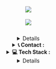 <h1 align="center">
    <a href="#"><img src="https://readme-typing-svg.herokuapp.com/?font=Righteous&size=35&center=true&vCenter=true&repeat=false&width=500&height=70&duration=4000&lines=Hi+There!+👋;+I'm+TZ+Shuhag;" /><a/>

<div align="center">
  <a href="#"><img src="https://komarev.com/ghpvc/?username=tz-shuhag&color=blueviolet&style=for-the-badge"/><a/>
</div>
</h1>


<div align="center">


<details>
  <summary><b>📚 Education :</b></summary>
    
<span>______________________________________</span>

 <a href="https://www.sust.edu/">
  <img src="https://raw.githubusercontent.com/tz-shuhag/tz-shuhag/refs/heads/main/sust.png" 
       alt="SUST" 
       style="width:100px;">
</a>

***Shahjalal University of Science & Technology***

 **`Dept. of Petroleum & Mining Engeenering`**
 
 [ 2024 - Present ]

</details>

<details>
  <summary><b>📞 Contact :</b></summary>

<span>______________________________________</span>

[![Facebook](https://img.shields.io/badge/Facebook-%231877F2.svg?logo=Facebook&logoColor=white)](https://facebook.com/tzshuhag) [![LinkedIn](https://img.shields.io/badge/LinkedIn-%230077B5.svg?logo=linkedin&logoColor=white)](https://linkedin.com/in/tzshuhag) [![X](https://img.shields.io/badge/X-black.svg?logo=X&logoColor=white)](https://x.com/tzshuhag) [![email](https://img.shields.io/badge/Email-D14836?logo=gmail&logoColor=white)](mailto:tzshuhag18@gmail.com)

</details>

<details>
  <summary><b>💻 Tech Stack :</b></summary>

<span>______________________________________</span>
    
<a href="#"><img src="https://img.shields.io/badge/python-3670A0?style=for-the-badge&logo=python&logoColor=ffdd54" /><a/> <a href="#"><img src="https://img.shields.io/badge/Notion-%23000000.svg?style=for-the-badge&logo=notion&logoColor=white" /><a/> <a href="#"><img src="https://img.shields.io/badge/-Raspberry_Pi-C51A4A?style=for-the-badge&logo=Raspberry-Pi" /><a/> <a href="#"><img src="https://img.shields.io/badge/Portfolio-%23000000.svg?style=for-the-badge&logo=firefox&logoColor=#FF7139" /><a/> <a href="#"><img src="https://img.shields.io/badge/tampermonkey-%2300485B.svg?style=for-the-badge&logo=tampermonkey&logoColor=white" /><a/> <a href="#"><img src="https://img.shields.io/badge/Cloudflare-F38020?style=for-the-badge&logo=Cloudflare&logoColor=white" /><a/> <a href="#"><img src="https://img.shields.io/badge/Gimp-657D8B?style=for-the-badge&logo=gimp&logoColor=FFFFFF" /><a/> <a href="#"><img src="https://img.shields.io/badge/pihole-%2396060C.svg?style=for-the-badge&logo=pi-hole&logoColor=white" /><a/> <a href="#"><img src="https://shields.io/badge/FFmpeg-%23171717.svg?logo=ffmpeg&style=for-the-badge&labelColor=171717&logoColor=5cb85c" /><a/> <a href="#"><img src="https://img.shields.io/badge/javascript-%23323330.svg?style=for-the-badge&logo=javascript&logoColor=%23F7DF1E" /><a/>
</details>

<details>
  <summary><b>📊 GitHub Stats :</b></summary>

<span>______________________________________</span>

<a href="#"><img src="https://github-readme-stats.vercel.app/api/top-langs/?username=tz-shuhag&theme=graywhite&hide_border=false&include_all_commits=false&count_private=false&layout=compact" /><a/>
</details>


</div>

